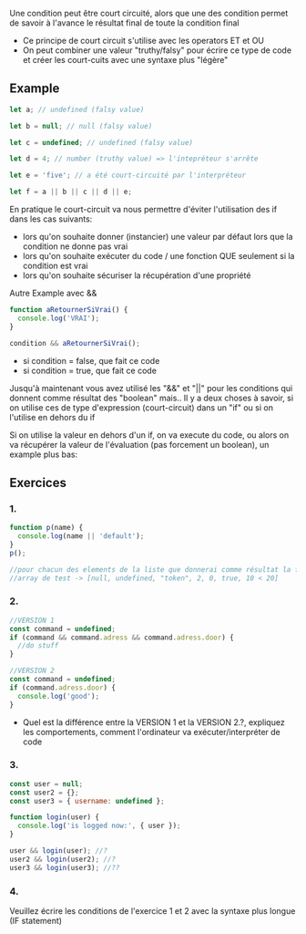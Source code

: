 Une condition peut être court circuité, alors que une des condition permet de savoir à l'avance le résultat final de toute la condition final


- Ce principe de court circuit s'utilise avec les operators ET et OU
- On peut combiner une valeur "truthy/falsy" pour écrire ce type de code et créer les court-cuits avec une syntaxe plus "légère"

## Example

```js
let a; // undefined (falsy value)

let b = null; // null (falsy value)

let c = undefined; // undefined (falsy value)

let d = 4; // number (truthy value) => l'intepréteur s'arrête

let e = 'five'; // a été court-circuité par l'interpréteur

let f = a || b || c || d || e;
```

En pratique le court-circuit va nous permettre d'éviter l'utilisation des if dans les cas suivants:

- lors qu'on souhaite donner (instancier) une valeur par défaut lors que la condition ne donne pas vrai
- lors qu'on souhaite exécuter du code / une fonction QUE seulement si la condition est vrai
- lors qu'on souhaite sécuriser la récupération d'une propriété

Autre Example avec &&

```js
function aRetournerSiVrai() {
  console.log('VRAI');
}

condition && aRetournerSiVrai();
```

- si condition = false, que fait ce code
- si condition = true, que fait ce code



Jusqu'à maintenant vous avez utilisé les "&&" et "||" pour les conditions qui donnent comme résultat des "boolean" mais..
Il y a deux choses à savoir, si on utilise ces de type d'expression (court-circuit) dans un "if" ou si on l'utilise en dehors du if

Si on utilise la valeur en dehors d'un if, on va execute du code, ou alors on va récupérer la valeur de l'évaluation (pas forcement un boolean), un example plus bas:
## Exercices

### 1.

```js
function p(name) {
  console.log(name || 'default');
}
p();

//pour chacun des elements de la liste que donnerai comme résultat la fonction p si on passe en paramètre un par un les élements de la liste ci dessous
//array de test -> [null, undefined, "token", 2, 0, true, 10 < 20]
```

### 2.

```js
//VERSION 1
const command = undefined;
if (command && command.adress && command.adress.door) {
  //do stuff
}

//VERSION 2
const command = undefined;
if (command.adress.door) {
  console.log('good');
}
```

- Quel est la différence entre la VERSION 1 et la VERSION 2.?, expliquez les comportements, comment l'ordinateur va exécuter/interpréter de code

### 3.

```js
const user = null;
const user2 = {};
const user3 = { username: undefined };

function login(user) {
  console.log('is logged now:', { user });
}

user && login(user); //?
user2 && login(user2); //?
user3 && login(user3); //??
```

### 4.
Veuillez écrire les conditions de l'exercice 1 et 2 avec la syntaxe plus longue (IF statement)
